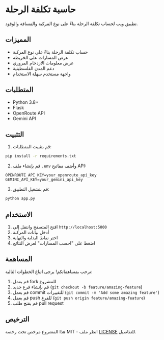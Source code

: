# حاسبة تكلفة الرحلة

تطبيق ويب لحساب تكلفة الرحلة بناءً على نوع المركبة والمسافة والوقود.

## المميزات

- حساب تكلفة الرحلة بناءً على نوع المركبة
- عرض المسارات على الخريطة
- عرض معلومات الازدحام المروري
- دعم المدن الفلسطينية
- واجهة مستخدم سهلة الاستخدام

## المتطلبات

- Python 3.8+
- Flask
- OpenRoute API
- Gemini API

## التثبيت

1. قم بتثبيت المتطلبات:
```bash
pip install -r requirements.txt
```

2. قم بإنشاء ملف `.env` وأضف مفاتيح API:
```
OPENROUTE_API_KEY=your_openroute_api_key
GEMINI_API_KEY=your_gemini_api_key
```

3. قم بتشغيل التطبيق:
```bash
python app.py
```

## الاستخدام

1. افتح المتصفح وانتقل إلى `http://localhost:5000`
2. أدخل بيانات المركبة
3. اختر نقاط البداية والنهاية
4. اضغط على "احسب المسارات" لعرض النتائج

## المساهمة

نرحب بمساهماتكم! يرجى اتباع الخطوات التالية:

1. قم بعمل fork للمشروع
2. قم بإنشاء فرع جديد (`git checkout -b feature/amazing-feature`)
3. قم بعمل commit للتغييرات (`git commit -m 'Add some amazing feature'`)
4. قم بعمل push للفرع (`git push origin feature/amazing-feature`)
5. قم بفتح طلب pull request

## الترخيص

هذا المشروع مرخص تحت رخصة MIT - انظر ملف [LICENSE](LICENSE) للتفاصيل. 